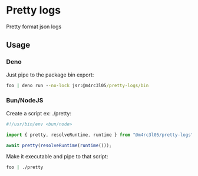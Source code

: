 # Pretty logs

Pretty format json logs

## Usage

### Deno

Just pipe to the package bin export:

```cmd
foo | deno run --no-lock jsr:@m4rc3l05/pretty-logs/bin
```

### Bun/NodeJS

Create a script ex: ./pretty:

```js
#!/usr/bin/env <bun/node>

import { pretty, resolveRuntime, runtime } from "@m4rc3l05/pretty-logs";

await pretty(resolveRuntime(runtime()));
```

Make it executable and pipe to that script:

```cmd
foo | ./pretty
```
